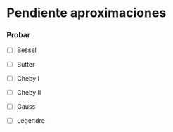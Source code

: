 # Pendiente aproximaciones

### Probar
  - [ ] Bessel
  - [ ] Butter
  - [ ] Cheby I
  - [ ] Cheby II
  - [ ] Gauss
  - [ ] Legendre
  
